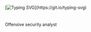 [![Typing SVG](https://readme-typing-svg.demolab.com?font=Fira+Code&weight=600&size=24&pause=1000&color=B30000&center=true&vCenter=true&width=1200&lines=Hey%2C+I'am+Arlindx.)](https://git.io/typing-svg)
#
Offensive security analyst
